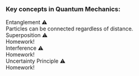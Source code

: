 ### Key concepts in Quantum Mechanics:

<div class="r-stack r-stretch">
    <div data-fragment-index="0" class="fragment card">
        <div class="card-header">
            Entanglement <span class="cursor-pointer" data-bs-toggle="tooltip" data-bs-title="Quantum entanglement allows particles to be correlated in such a way that the quantum state of each particle cannot be described independently, even when separated by large distances.">⚠️</span>
        </div>
        <div class="card-body">
            Particles can be connected regardless of distance.
        </div>
    </div>
    <div data-fragment-index="1" class="fragment card">
        <div class="card-header">
            Superposition <span class="cursor-pointer" data-bs-toggle="tooltip" data-bs-title="Superposition allows quantum systems to exist in multiple states at once, only collapsing into a definite state when observed or measured.">⚠️</span>
        </div>
        <div class="card-body">
            <!-- Objects can exist in multiple states simultaneously. -->
            Homework!
        </div>
    </div>
    <div data-fragment-index="2" class="fragment card">
        <div class="card-header">
            Interference <span class="cursor-pointer" data-bs-toggle="tooltip" data-bs-title="Quantum interference occurs when the probability waves of quantum objects interact, leading to constructive or destructive interference patterns.">⚠️</span>
        </div>
        <div class="card-body">
            <!-- Quantum waves can combine to amplify or cancel each other. -->
            Homework!
        </div>
    </div>
    <div data-fragment-index="3" class="fragment card">
        <div class="card-header">
            Uncertainty Principle <span class="cursor-pointer" data-bs-toggle="tooltip" data-bs-title="Heisenberg's Uncertainty Principle states that certain pairs of physical properties, like position and momentum, cannot be simultaneously measured with arbitrary precision.">⚠️</span>
        </div>
        <div class="card-body">
            <!-- Precise knowledge of all properties is impossible. -->
            Homework!
        </div>
    </div>
</div>